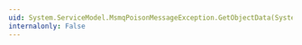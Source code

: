```yaml
---
uid: System.ServiceModel.MsmqPoisonMessageException.GetObjectData(System.Runtime.Serialization.SerializationInfo,System.Runtime.Serialization.StreamingContext)
internalonly: False
---
```

